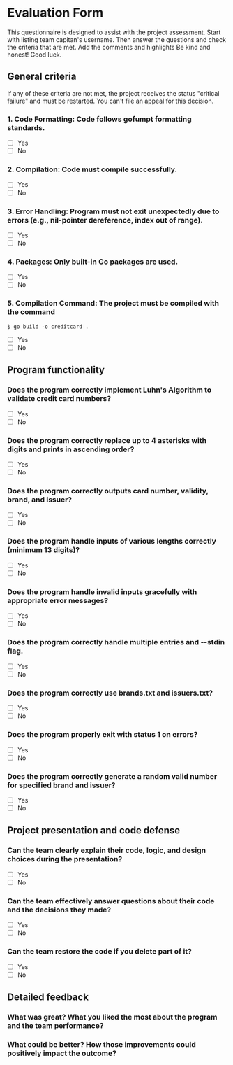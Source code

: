 # Evaluation Form

This questionnaire is designed to assist with the project assessment.
Start with listing team capitan's username. Then answer the questions and check the criteria that are met. Add the comments and highlights
Be kind and honest! Good luck.

## General criteria
If any of these criteria are not met, the project receives the status "critical failure" and must be restarted. You can't file an appeal for this decision.

### 1. Code Formatting: Code follows gofumpt formatting standards.
- [ ] Yes
- [ ] No

### 2. Compilation: Code must compile successfully.
- [ ] Yes
- [ ] No

### 3. Error Handling: Program must not exit unexpectedly due to errors (e.g., nil-pointer dereference, index out of range). 
- [ ] Yes
- [ ] No

### 4. Packages: Only built-in Go packages are used.  
- [ ] Yes
- [ ] No

### 5. Compilation Command: The project must be compiled with the command 
```
$ go build -o creditcard .
```
- [ ] Yes
- [ ] No

## Program functionality

### Does the program correctly implement Luhn's Algorithm to validate credit card numbers?
- [ ] Yes
- [ ] No

### Does the program correctly replace up to 4 asterisks with digits and prints in ascending order?
- [ ] Yes
- [ ] No

### Does the program correctly outputs card number, validity, brand, and issuer?
- [ ] Yes
- [ ] No

### Does the program handle inputs of various lengths correctly (minimum 13 digits)?
- [ ] Yes
- [ ] No

### Does the program handle invalid inputs gracefully with appropriate error messages?
- [ ] Yes
- [ ] No

### Does the program correctly handle multiple entries and --stdin flag.
- [ ] Yes
- [ ] No

### Does the program correctly use brands.txt and issuers.txt?
- [ ] Yes
- [ ] No

### Does the program properly exit with status 1 on errors?
- [ ] Yes
- [ ] No

### Does the program correctly generate a random valid number for specified brand and issuer?
- [ ] Yes
- [ ] No

## Project presentation and code defense

### Can the team clearly explain their code, logic, and design choices during the presentation?
- [ ] Yes
- [ ] No

### Can the team effectively answer questions about their code and the decisions they made?
- [ ] Yes
- [ ] No

### Can the team restore the code if you delete part of it?
- [ ] Yes
- [ ] No

## Detailed feedback

### What was great? What you liked the most about the program and the team performance? 

### What could be better? How those improvements could positively impact the outcome?
